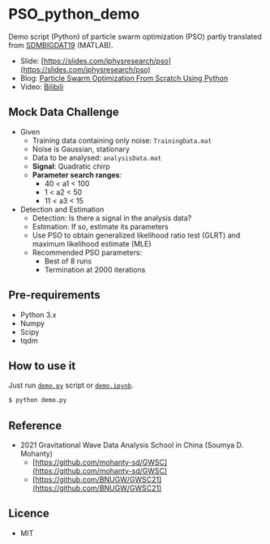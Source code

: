 # PSO_python_demo

Demo script (Python) of particle swarm optimization (PSO) partly translated from [SDMBIGDAT19](https://github.com/mohanty-sd/SDMBIGDAT19) (MATLAB).


- Slide: [https://slides.com/iphysresearch/pso](https://slides.com/iphysresearch/pso)
- Blog: [Particle Swarm Optimization From Scratch Using Python](https://slides.com/iphysresearch/pso)
- Video: [Bilibili](https://www.bilibili.com/video/BV1kv411h7sC/)



## Mock Data Challenge

- Given
  - Training data containing only noise: `TrainingData.mat`
  - Noise is Gaussian, stationary
  - Data to be analysed: `analysisData.mat`
  - **Signal**: Quadratic chirp
  - **Parameter search ranges**:
    - 40 < a1 < 100
    -  1 < a2 < 50
    - 11 < a3 < 15
- Detection and Estimation
  - Detection: Is there a signal in the analysis data?
  - Estimation: If so, estimate its parameters
  - Use PSO to obtain generalized likelihood ratio test (GLRT) and maximum likelihood estimate (MLE)
  - Recommended PSO parameters:
    - Best of 8 runs
    - Termination at 2000 iterations


## Pre-requirements

- Python 3.x
- Numpy
- Scipy
- tqdm


## How to use it

Just run [`demo.py`](https://github.com/iphysresearch/PSO_python_demo/blob/main/demo.py) script or [`demo.ipynb`](https://github.com/iphysresearch/PSO_python_demo/blob/main/demo.ipynb).

```python
$ python demo.py
```


## Reference

- 2021 Gravitational Wave Data Analysis School in China (Soumya D. Mohanty)
  - [https://github.com/mohanty-sd/GWSC](https://github.com/mohanty-sd/GWSC)
  - [https://github.com/BNUGW/GWSC21](https://github.com/BNUGW/GWSC21)

## Licence

- MIT
